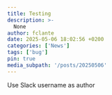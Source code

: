 ```yaml
---
title: Testing
description: >-
  None
author: fclante
date: 2025-05-06 18:02:56 +0200
categories: ['News']
tags: ['bug']
pin: true
media_subpath: '/posts/20250506'
---
```


Use Slack username  as author
